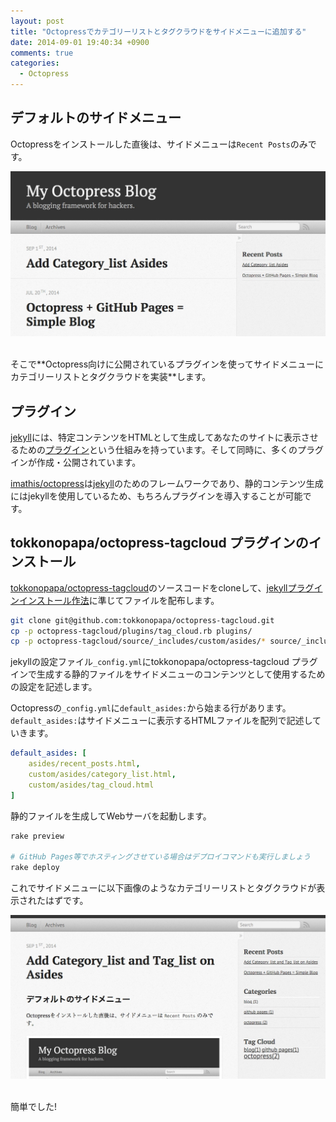 ```yaml
---
layout: post
title: "Octopressでカテゴリーリストとタグクラウドをサイドメニューに追加する"
date: 2014-09-01 19:40:34 +0900
comments: true
categories: 
  - Octopress
---
```


## デフォルトのサイドメニュー
Octopressをインストールした直後は、サイドメニューは`Recent Posts`のみです。

![](/images/add-category-list-asides_01.jpg)

<br>
そこで**Octopress向けに公開されているプラグインを使ってサイドメニューにカテゴリーリストとタグクラウドを実装**します。

## プラグイン
[jekyll](https://github.com/jekyll/jekyll)には、特定コンテンツをHTMLとして生成してあなたのサイトに表示させるための[プラグイン](http://jekyllrb.com/docs/plugins/)という仕組みを持っています。そして同時に、多くのプラグインが作成・公開されています。

[imathis/octopress](https://github.com/imathis/octopress)は[jekyll](https://github.com/jekyll/jekyll)のためのフレームワークであり、静的コンテンツ生成にはjekyllを使用しているため、もちろんプラグインを導入することが可能です。

## tokkonopapa/octopress-tagcloud プラグインのインストール
[tokkonopapa/octopress-tagcloud](https://github.com/tokkonopapa/octopress-tagcloud)のソースコードをcloneして、[jekyllプラグインインストール作法](http://jekyllrb.com/docs/plugins/#installing-a-plugin)に準じてファイルを配布します。

```sh
git clone git@github.com:tokkonopapa/octopress-tagcloud.git
cp -p octopress-tagcloud/plugins/tag_cloud.rb plugins/
cp -p octopress-tagcloud/source/_includes/custom/asides/* source/_includes/custom/asides/
```

jekyllの設定ファイル`_config.yml`にtokkonopapa/octopress-tagcloud プラグインで生成する静的ファイルをサイドメニューのコンテンツとして使用するための設定を記述します。

Octopressの`_config.yml`に`default_asides:`から始まる行があります。`default_asides:`はサイドメニューに表示するHTMLファイルを配列で記述していきます。

```yaml tokkonopapa/octopress-tagcloud configuration (_config.yml)
default_asides: [
    asides/recent_posts.html,
    custom/asides/category_list.html,
    custom/asides/tag_cloud.html
]
```

静的ファイルを生成してWebサーバを起動します。

```sh
rake preview

# GitHub Pages等でホスティングさせている場合はデプロイコマンドも実行しましょう
rake deploy
```

これでサイドメニューに以下画像のようなカテゴリーリストとタグクラウドが表示されたはずです。

![](/images/add-category-list-asides_02.jpg)

<br>
簡単でした!
